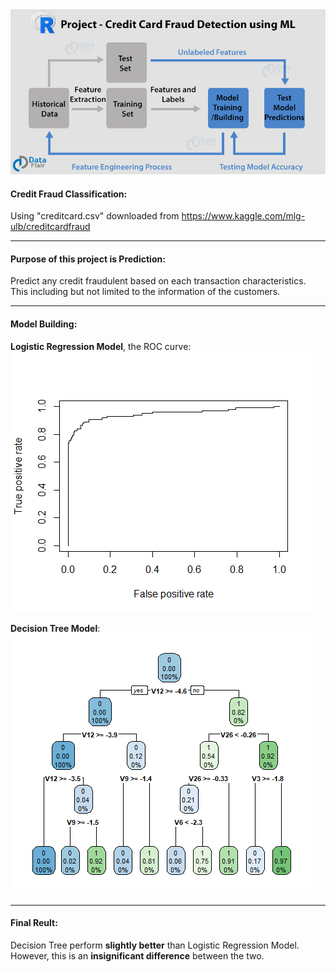 <img src="Credit_fraud.jpg?raw=true"/>

#### Credit Fraud Classification:
Using "creditcard.csv" downloaded from https://www.kaggle.com/mlg-ulb/creditcardfraud

---
#### Purpose of this project is Prediction:
Predict any credit fraudulent based on each transaction characteristics.   
This including but not limited to the information of the customers.

---
#### Model Building: 
**Logistic Regression Model**, the ROC curve:  
<img src="Rplot_ROC.png?raw=true"/>

**Decision Tree Model**:  
<img src="Rplot_Tree.png?raw=true"/>

---
#### Final Reult: 
Decision Tree perform **slightly better** than Logistic Regression Model.  
However, this is an **insignificant difference** between the two.



